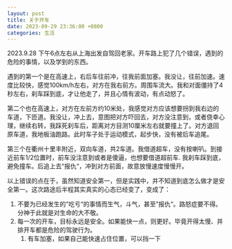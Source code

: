 ```yaml
---
layout: post
title: 关于开车
date: 2023-09-29 23:36:00 +0800
categories: 生活
---
```

2023.9.28 下午6点左右从上海出发自驾回老家。开车路上犯了几个错误，遇到的危险的事情，以及学到的东西。

遇到的第一个是在高速上，右后车往前冲，往我前面加塞。我没让，往前加速。速度比较快，感觉100km/h左右，对方在我右前方。周围车流大。我和对面僵持了4秒左右，刹车踩到底，才让他走了，并且心情有波动，有点动怒了。

第二个也在高速上，对方在左前方约10米处，我感觉对方应该想要拐到我右边的车道，下匝道。我没让，冲上去，意图把对方吓回去，对方没注意到，或者侥幸心理，继续右转，我踩死刹车后，距离对方目测10厘米左右就要撞上了。对方退回原车道，我地板油跑路。此时车子处于运动模式，起步快，没有被后车追尾。

第三个在衢州十里丰附近，双向车道，共2车道。我借道超车，没有按喇叭。到接近前车1/2位置时，前车没注意到或者是傻逼，也想要借道超前车. 我刹车踩到底，避免撞车。后追上去“报仇“，冲到对方前面，故意放慢速度慢慢开。


以上错误的点在于，虽然知道安全第一，但是实践中，并不知道到底怎么做才是安全第一。这次路途后半程其实真实的心态已经变了，变成了：
1. 不要为已经发生的”吃亏“的事情而生气，斗气，甚至”报仇“。路怒症要不得。分神于此就是对生命的大不敬。
2. 每一次的开车，目标永远是安全。如果能快一点，则更好。毕竟开得太慢、并排开车都是危险的驾驶行为。
	1. 有车加塞，如果自己能快速占住位置，可以挡一下